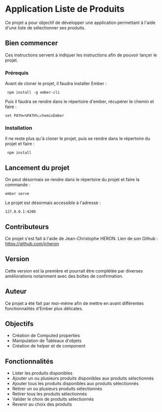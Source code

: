 # Application Liste de Produits

Ce projet a pour objectif de développer une application permettant à l'aide d'une liste de sélectionner ses produits.
## Bien commencer

Ces instructions servent à indiquer les instructions afin de pouvoir lançer le projet.
### Prérequis

Avant de cloner le projet, il faudra installer Ember : 
```
 npm install -g ember-cli
```

Puis il faudra se rendre dans le répertoire d'ember, récupérer le chemin et faire :

```
set PATH=%PATH%;cheminEmber
```

### Installation

Il ne reste plus qu'à cloner le projet, puis se rendre dans le répertoire du projet et faire :

```
 npm install
```

## Lancement du projet

On peut désormais se rendre dans le répertoire du projet et faire la commande : 

```
ember serve
```

Le projet est désormais accessible à l'adresse : 

```
127.0.0.1:4200
```

## Contributeurs

Ce projet s'est fait à l'aide de Jean-Christophe HERON.
Lien de son Github : 
https://github.com/jcheron

## Version

Cette version est la première et pourrait être complétée par diverses améliorations notamment avec des boîtes de confirmation.

## Auteur

Ce projet a été fait par moi-même afin de mettre en avant différentes fonctionnalités d'Ember plus délicates.

## Objectifs

* Création de Computed properties
* Manipulation de Tableaux d'objets
* Création de helper et de component

## Fonctionnalités

* Lister les produits disponibles
* Ajouter un ou plusieurs produits disponibles aux produits sélectionnés
* Ajouter tous les produits disponibles aux produits sélectionnés
* Retirer un ou plusieurs produits sélectionnés
* Retirer tous les produits sélectionnés
* Valider le choix de produits sélectionnés
* Revenir au choix des produits

